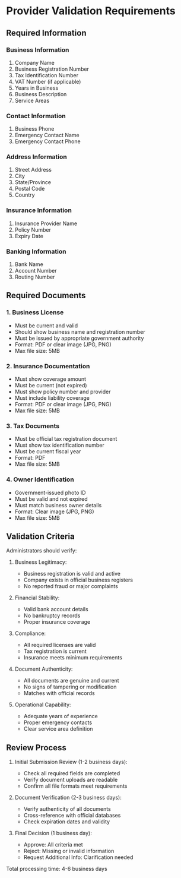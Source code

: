 # Provider Validation Requirements

## Required Information

### Business Information
1. Company Name
2. Business Registration Number
3. Tax Identification Number
4. VAT Number (if applicable)
5. Years in Business
6. Business Description
7. Service Areas

### Contact Information
1. Business Phone
2. Emergency Contact Name
3. Emergency Contact Phone

### Address Information
1. Street Address
2. City
3. State/Province
4. Postal Code
5. Country

### Insurance Information
1. Insurance Provider Name
2. Policy Number
3. Expiry Date

### Banking Information
1. Bank Name
2. Account Number
3. Routing Number

## Required Documents

### 1. Business License
- Must be current and valid
- Should show business name and registration number
- Must be issued by appropriate government authority
- Format: PDF or clear image (JPG, PNG)
- Max file size: 5MB

### 2. Insurance Documentation
- Must show coverage amount
- Must be current (not expired)
- Must show policy number and provider
- Must include liability coverage
- Format: PDF or clear image (JPG, PNG)
- Max file size: 5MB

### 3. Tax Documents
- Must be official tax registration document
- Must show tax identification number
- Must be current fiscal year
- Format: PDF
- Max file size: 5MB

### 4. Owner Identification
- Government-issued photo ID
- Must be valid and not expired
- Must match business owner details
- Format: Clear image (JPG, PNG)
- Max file size: 5MB

## Validation Criteria

Administrators should verify:

1. Business Legitimacy:
   - Business registration is valid and active
   - Company exists in official business registers
   - No reported fraud or major complaints

2. Financial Stability:
   - Valid bank account details
   - No bankruptcy records
   - Proper insurance coverage

3. Compliance:
   - All required licenses are valid
   - Tax registration is current
   - Insurance meets minimum requirements

4. Document Authenticity:
   - All documents are genuine and current
   - No signs of tampering or modification
   - Matches with official records

5. Operational Capability:
   - Adequate years of experience
   - Proper emergency contacts
   - Clear service area definition

## Review Process

1. Initial Submission Review (1-2 business days):
   - Check all required fields are completed
   - Verify document uploads are readable
   - Confirm all file formats meet requirements

2. Document Verification (2-3 business days):
   - Verify authenticity of all documents
   - Cross-reference with official databases
   - Check expiration dates and validity

3. Final Decision (1 business day):
   - Approve: All criteria met
   - Reject: Missing or invalid information
   - Request Additional Info: Clarification needed

Total processing time: 4-6 business days